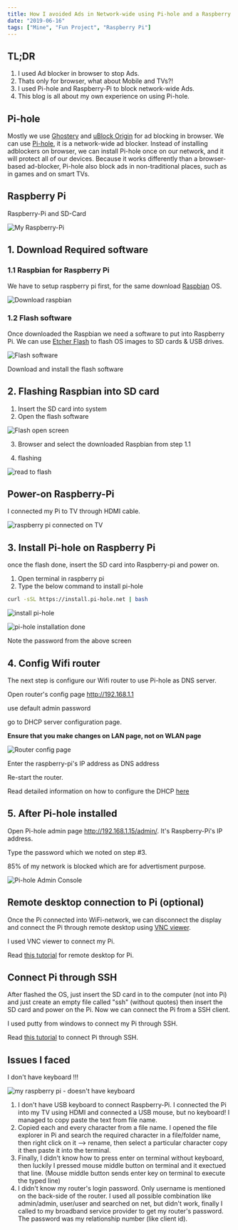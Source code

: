 ```yaml
---
title: How I avoided Ads in Network-wide using Pi-hole and a Raspberry Pi
date: "2019-06-16"
tags: ["Mine", "Fun Project", "Raspberry Pi"]
---
```


## TL;DR

1. I used Ad blocker in browser to stop Ads.
2. Thats only for browser, what about Mobile and TVs?!
3. I used Pi-hole and Raspberry-Pi to block network-wide Ads.
4. This blog is all about my own experience on using Pi-hole.

## Pi-hole

Mostly we use [Ghostery](https://www.ghostery.com/) and [uBlock Origin](https://github.com/gorhill/uBlock) for ad blocking in browser. We can use [Pi-hole](https://pi-hole.net/), it is a network-wide ad blocker. Instead of installing adblockers on browser, we can install Pi-hole once on our network, and it will protect all of our devices. Because it works differently than a browser-based ad-blocker, Pi-hole also block ads in non-traditional places, such as in games and on smart TVs.

## Raspberry Pi

Raspberry-Pi and SD-Card

![My Raspberry-Pi](my-raspberry-pi.jpg)

## 1. Download Required software

### 1.1 Raspbian for Raspberry Pi

We have to setup raspberry pi first, for the same download [Raspbian](https://www.raspberrypi.org/downloads/raspbian/) OS.

![Download raspbian](./02-Download-Raspbian-for-Raspberry-Pi.png)

### 1.2 Flash software

Once downloaded the Raspbian we need a software to put into Raspberry Pi. We can use [Etcher Flash](https://www.balena.io/etcher/) to flash OS images to SD cards & USB drives.

![Flash software](./03-balenaEtcher-Home.png)

Download and install the flash software

## 2. Flashing Raspbian into SD card

1. Insert the SD card into system
2. Open the flash software

![Flash open screen](./04-Etcher-Select-image.png)

3. Browser and select the downloaded Raspbian from step 1.1

4. flashing

![read to flash](./06-ready-to-flash.png)

## Power-on Raspberry-Pi

I connected my Pi to TV through HDMI cable.

![raspberry pi connected on TV](./raspberry-pi-connected-on-TV.jpg)

## 3. Install Pi-hole on Raspberry Pi

once the flash done, insert the SD card into Raspberry-pi and power on.

1. Open terminal in raspberry pi
2. Type the below command to install pi-hole

```bash
curl -sSL https://install.pi-hole.net | bash
```

![install pi-hole](./09-pi-hole-installation-1.png)

![pi-hole installation done](./10-pi-hole-installation-last-screen-with-pass.png)

Note the password from the above screen

## 4. Config Wifi router

The next step is configure our Wifi router to use Pi-hole as DNS server.

Open router's config page http://192.168.1.1

use default admin password

go to DHCP server configuration page.

**Ensure that you make changes on LAN page, not on WLAN page**

![Router config page](./router-config-page.png)

Enter the raspberry-pi's IP address as DNS address

Re-start the router.

Read detailed information on how to configure the DHCP [here](https://discourse.pi-hole.net/t/how-do-i-configure-my-devices-to-use-pi-hole-as-their-dns-server/245)

## 5. After Pi-hole installed

Open Pi-hole admin page http://192.168.1.15/admin/. It's Raspberry-Pi's IP address.

Type the password which we noted on step #3.

85% of my network is blocked which are for advertisment purpose.

![Pi-hole Admin Console](./Pi-hole-Admin-Console.png)

## Remote desktop connection to Pi (optional)

Once the Pi connected into WiFi-network, we can disconnect the display and connect the Pi through remote desktop using [VNC viewer](https://www.realvnc.com/en/connect/download/viewer/).

I used VNC viewer to connect my Pi.

Read [this tutorial](http://www.circuitbasics.com/access-raspberry-pi-desktop-remote-connection/) for remote desktop for Pi.

## Connect Pi through SSH

After flashed the OS, just insert the SD card in to the computer (not into Pi) and just create an empty file called "ssh" (without quotes) then insert the SD card and power on the Pi. Now we can connect the Pi from a SSH client.

I used putty from windows to connect my Pi through SSH.

Read [this tutorial](https://www.raspberrypi.org/magpi/ssh-remote-control-raspberry-pi/) to connect Pi through SSH.

## Issues I faced

I don't have keyboard !!!

![my raspberry pi - doesn't have keyboard](./my-raspberry-pi-does-not-have-keyboard)

1. I don't have USB keyboard to connect Raspberry-Pi. I connected the Pi into my TV using HDMI and connected a USB mouse, but no keyboard! I managed to copy paste the text from file name.
2. Copied each and every character from a file name. I opened the file explorer in Pi and search the required character in a file/folder name, then right click on it --> rename, then select a particular character copy it then paste it into the terminal.
3. Finally, I didn't know how to press enter on terminal without keyboard, then luckily I pressed mouse middle button on terminal and it exectued that line. (Mouse middle button sends enter key on terminal to execute the typed line)
4. I didn't know my router's login password. Only username is mentioned on the back-side of the router. I used all possible combination like admin/admin, user/user and searched on net, but didn't work, finally I called to my broadband service provider to get my router's password. The password was my relationship number (like client id).
